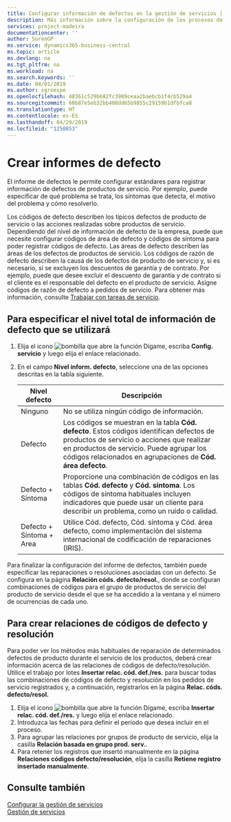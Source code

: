 ```yaml
---
title: Configurar información de defectos en la gestión de servicios | Documentos de Microsoft
description: Más información sobre la configuración de los procesos de creación de informes de defecto.
services: project-madeira
documentationcenter: ''
author: SorenGP
ms.service: dynamics365-business-central
ms.topic: article
ms.devlang: na
ms.tgt_pltfrm: na
ms.workload: na
ms.search.keywords: ''
ms.date: 04/01/2019
ms.author: sgroespe
ms.openlocfilehash: 48361c529b682fc3989ceaa2baebcb1f4cb529a4
ms.sourcegitcommit: 60b87e5eb32bb408dd65b9855c29159b1dfbfca8
ms.translationtype: HT
ms.contentlocale: es-ES
ms.lasthandoff: 04/29/2019
ms.locfileid: "1250853"
---
```

# <a name="set-up-fault-reporting"></a>Crear informes de defecto
El informe de defectos le permite configurar estándares para registrar información de defectos de productos de servicio. Por ejemplo, puede especificar de qué problema se trata, los síntomas que detecta, el motivo del problema y cómo resolverlo.  

Los códigos de defecto describen los típicos defectos de producto de servicio o las acciones realizadas sobre productos de servicio. Dependiendo del nivel de información de defecto de la empresa, puede que necesite configurar códigos de área de defecto y códigos de síntoma para poder registrar códigos de defecto. Las áreas de defecto describen las áreas de los defectos de productos de servicio. Los códigos de razón de defecto describen la causa de los defectos de producto de servicio y, si es necesario, si se excluyen los descuentos de garantía y de contrato. Por ejemplo, puede que desee excluir el descuento de garantía y de contrato si el cliente es el responsable del defecto en el producto de servicio. Asigne códigos de razón de defecto a pedidos de servicio. Para obtener más información, consulte [Trabajar con tareas de servicio](service-how-to-work-on-service-tasks.md).  

## <a name="to-specify-the-overall-level-of-fault-reporting-to-use"></a>Para especificar el nivel total de información de defecto que se utilizará
1. Elija el icono ![bombilla que abre la función Dígame](media/ui-search/search_small.png "Dígame que desea hacer"), escriba **Config. servicio** y luego elija el enlace relacionado.
2. En el campo **Nivel inform. defecto**, seleccione una de las opciones descritas en la tabla siguiente.  

    |**Nivel defecto**|**Descripción**|  
    |------------|-------------|  
    |Ninguno | No se utiliza ningún código de información.|  
    |Defecto | Los códigos se muestran en la tabla **Cód. defecto**. Estos códigos identifican defectos de productos de servicio o acciones que realizar en productos de servicio. Puede agrupar los códigos relacionados en agrupaciones de **Cód. área defecto**.|  
    |Defecto + Síntoma | Proporcione una combinación de códigos en las tablas **Cód. defecto** y **Cód. síntoma**. Los códigos de síntoma habituales incluyen indicadores que puede usar un cliente para describir un problema, como un ruido o calidad.|  
    |Defecto + Síntoma + Area | Utilice Cód. defecto, Cód. síntoma y Cód. área defecto, como implementación del sistema internacional de codificación de reparaciones (IRIS).|  

Para finalizar la configuración del informe de defectos, también puede especificar las reparaciones o resoluciones asociadas con un defecto. Se configura en la página **Relación códs. defecto/resol.**, donde se configuran combinaciones de códigos para el grupo de productos de servicio del producto de servicio desde el que se ha accedido a la ventana y el número de ocurrencias de cada uno.

## <a name="to-create-fault-and-resolution-code-relationships"></a>Para crear relaciones de códigos de defecto y resolución
<!--this needs to go in a working with topic-->
 Para poder ver los métodos más habituales de reparación de determinados defectos de producto durante el servicio de los productos, deberá crear información acerca de las relaciones de códigos de defecto/resolución. Utilice el trabajo por lotes **Insertar relac. cód. def./res.** para buscar todas las combinaciones de códigos de defecto y resolución en los pedidos de servicio registrados y, a continuación, registrarlos en la página **Relac. códs. defecto/resol.**

1. Elija el icono ![bombilla que abre la función Dígame](media/ui-search/search_small.png "Dígame que desea hacer"), escriba **Insertar relac. cód. def./res.** y luego elija el enlace relacionado.  
2. Introduzca las fechas para definir el periodo que desea incluir en el proceso.  
3. Para agrupar las relaciones por grupos de producto de servicio, elija la casilla **Relación basada en grupo prod. serv.**.  
4. Para retener los registros que insertó manualmente en la página **Relaciones códigos defecto/resolución**, elija la casilla **Retiene registro insertado manualmente**.  

## <a name="see-also"></a>Consulte también
[Configurar la gestión de servicios](service-setup-service.md)  
[Gestión de servicios](service-service.md)  
